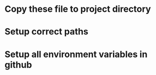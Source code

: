 # Copy these file to project directory
# Setup correct paths
# Setup all environment variables in github

